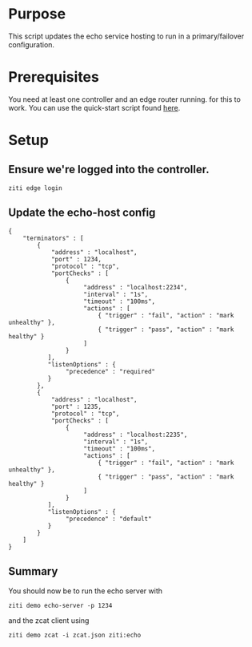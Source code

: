 # Purpose

This script updates the echo service hosting to run in a primary/failover configuration.

# Prerequisites

You need at least one controller and an edge router running. for this to work.
You can use the quick-start script found [here](https://github.com/openziti/ziti/tree/release-next/quickstart).

# Setup

## Ensure we're logged into the controller.

```action:ziti-login allowRetry=true
ziti edge login
```

<!--action:keep-session-alive interval=1m quiet=false-->

## Update the echo-host config

```action:ziti-update-config name=echo-host
{
    "terminators" : [
        {
            "address" : "localhost",
            "port" : 1234,
            "protocol" : "tcp",
            "portChecks" : [
                {
                     "address" : "localhost:2234",
                     "interval" : "1s",
                     "timeout" : "100ms",
                     "actions" : [
                         { "trigger" : "fail", "action" : "mark unhealthy" },
                         { "trigger" : "pass", "action" : "mark healthy" }
                     ]
                }
           ],
           "listenOptions" : {
                "precedence" : "required"
           }
        },
        {
            "address" : "localhost",
            "port" : 1235,
            "protocol" : "tcp",
            "portChecks" : [
                {
                     "address" : "localhost:2235",
                     "interval" : "1s",
                     "timeout" : "100ms",
                     "actions" : [
                         { "trigger" : "fail", "action" : "mark unhealthy" },
                         { "trigger" : "pass", "action" : "mark healthy" }
                     ]
                }
           ],
           "listenOptions" : {
                "precedence" : "default"
           }
        }
    ]
}
```

## Summary

You should now be to run the echo server with

```
ziti demo echo-server -p 1234
```

and the zcat client using

```
ziti demo zcat -i zcat.json ziti:echo
```
